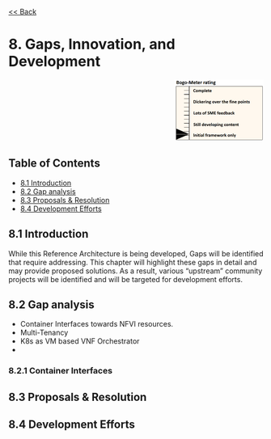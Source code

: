 [<< Back](../../kubernetes)

# 8. Gaps, Innovation, and Development
<p align="right"><img src="../figures/bogo_ifo.png" alt="scope" title="Scope" width="35%"/></p>

## Table of Contents
* [8.1 Introduction](#8.1)
* [8.2 Gap analysis](#8.2)
* [8.3 Proposals & Resolution](#8.3)
* [8.4 Development Efforts](#8.3)

<a name="8.1"></a>
## 8.1 Introduction
While this Reference Architecture is being developed, Gaps will be identified that require addressing. This chapter will highlight these gaps in detail and may provide proposed solutions. As a result, various “upstream” community projects will be identified and will be targeted for development efforts.

<a name="8.2"></a>
## 8.2 Gap analysis

- Container Interfaces towards NFVI resources.
- Multi-Tenancy
- K8s as VM based VNF Orchestrator
- 

<a name="8.2.1"></a>
### 8.2.1 Container Interfaces

<a name="8.3"></a>
## 8.3 Proposals & Resolution


<a name="8.4"></a>
## 8.4 Development Efforts
